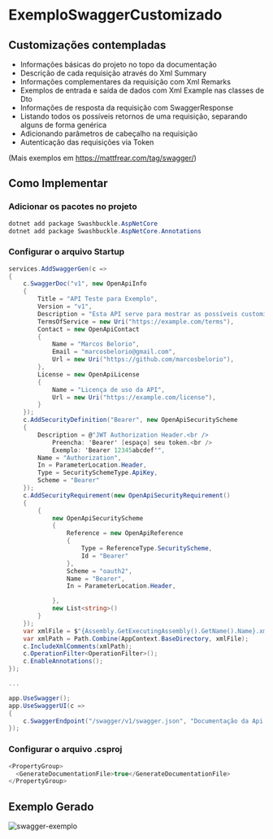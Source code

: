 # ExemploSwaggerCustomizado

## Customizações contempladas

-   Informações básicas do projeto no topo da documentação
-   Descrição de cada requisição através do Xml Summary
-   Informações complementares da requisição com Xml Remarks
-   Exemplos de entrada e saída de dados com Xml Example nas classes de Dto
-   Informações de resposta da requisição com SwaggerResponse
-   Listando todos os possíveis retornos de uma requisição, separando alguns de forma genérica
-   Adicionando parâmetros de cabeçalho na requisição
-   Autenticação das requisições via Token

(Mais exemplos em https://mattfrear.com/tag/swagger/)

## Como Implementar

### Adicionar os pacotes no projeto

```csharp
dotnet add package Swashbuckle.AspNetCore
dotnet add package Swashbuckle.AspNetCore.Annotations
```

### Configurar o arquivo Startup

```csharp
services.AddSwaggerGen(c =>
{
    c.SwaggerDoc("v1", new OpenApiInfo
    {
        Title = "API Teste para Exemplo",
        Version = "v1",
        Description = "Esta API serve para mostrar as possíveis customizações que podemos fazer nos documentos do Swagger.",
        TermsOfService = new Uri("https://example.com/terms"),
        Contact = new OpenApiContact
        {
            Name = "Marcos Belorio",
            Email = "marcosbelorio@gmail.com",
            Url = new Uri("https://github.com/marcosbelorio"),
        },
        License = new OpenApiLicense
        {
            Name = "Licença de uso da API",
            Url = new Uri("https://example.com/license"),
        }
    });
    c.AddSecurityDefinition("Bearer", new OpenApiSecurityScheme
    {
        Description = @"JWT Authorization Header.<br />
            Preencha: 'Bearer' [espaço] seu token.<br />
            Exemplo: 'Bearer 12345abcdef'",
        Name = "Authorization",
        In = ParameterLocation.Header,
        Type = SecuritySchemeType.ApiKey,
        Scheme = "Bearer"
    });
    c.AddSecurityRequirement(new OpenApiSecurityRequirement()
    {
        {
            new OpenApiSecurityScheme
            {
                Reference = new OpenApiReference
                {
                    Type = ReferenceType.SecurityScheme,
                    Id = "Bearer"
                },
                Scheme = "oauth2",
                Name = "Bearer",
                In = ParameterLocation.Header,

            },
            new List<string>()
        }
    });
    var xmlFile = $"{Assembly.GetExecutingAssembly().GetName().Name}.xml";
    var xmlPath = Path.Combine(AppContext.BaseDirectory, xmlFile);
    c.IncludeXmlComments(xmlPath);
    c.OperationFilter<OperationFilter>();
    c.EnableAnnotations();
});

...

app.UseSwagger();
app.UseSwaggerUI(c =>
{
    c.SwaggerEndpoint("/swagger/v1/swagger.json", "Documentação da Api Teste");
});
```

### Configurar o arquivo .csproj

```csharp
<PropertyGroup>
  <GenerateDocumentationFile>true</GenerateDocumentationFile>
</PropertyGroup>
```

## Exemplo Gerado

<img src="https://i.ibb.co/Ld1R6Pn/swagger-exemplo.png" alt="swagger-exemplo" border="0">
